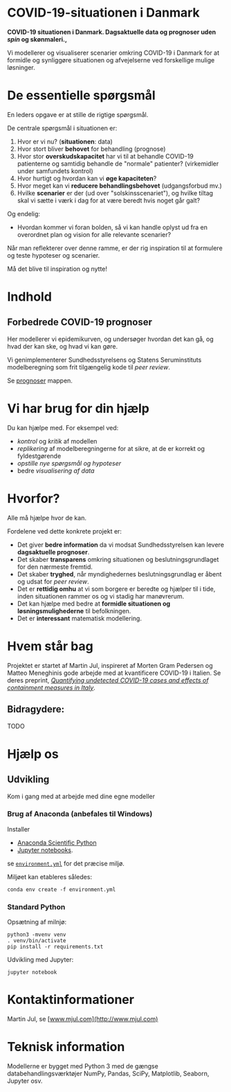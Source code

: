 # COVID-19-situationen i Danmark

**COVID-19 situationen i Danmark. Dagsaktuelle data og prognoser uden *spin* og skønmaleri.,**

Vi modellerer og visualiserer scenarier omkring COVID-19 i Danmark for at formidle 
og synliggøre situationen og afvejelserne ved forskellige mulige løsninger.

# De essentielle spørgsmål
En leders opgave er at stille de rigtige spørgsmål.

De centrale spørgsmål i situationen er:

1) Hvor er vi nu? (**situationen**: data)
2) Hvor stort bliver **behovet** for behandling (prognose)
3) Hvor stor **overskudskapacitet** har vi til at behandle COVID-19 patienterne og samtidig behandle de "normale" 
patienter? (virkemidler under samfundets kontrol)
4) Hvor hurtigt og hvordan kan vi **øge kapaciteten**? 
5) Hvor meget kan vi **reducere behandlingsbehovet** (udgangsforbud mv.)
6) Hvilke **scenarier** er der (ud over "solskinsscenariet"), og hvilke tiltag skal vi sætte i værk i dag for at være 
beredt hvis noget går galt?

Og endelig:

- Hvordan kommer vi foran bolden, så vi kan handle oplyst ud fra en overordnet plan og vision 
for alle relevante scenarier?

Når man reflekterer over denne ramme, er der rig inspiration til at formulere og teste hypoteser og scenarier.

Må det blive til inspiration og nytte!

# Indhold

## Forbedrede COVID-19 prognoser

Her modellerer vi epidemikurven, og undersøger hvordan det kan gå, og hvad der kan ske, og hvad vi kan gøre.

Vi genimplementerer Sundhedsstyrelsens og Statens Seruminstituts modelberegning som frit tilgængelig 
kode til *peer review*.

Se [prognoser](prognoser/README.md) mappen.

# Vi har brug for din hjælp
Du kan hjælpe med. For eksempel ved:
- *kontrol* og *kritik* af modellen
- *replikering* af modelberegningerne for at sikre, at de er korrekt og fyldestgørende   
- *opstille nye spørgsmål og hypoteser* 
- bedre *visualisering af data* 

# Hvorfor?

Alle må hjælpe hvor de kan. 

Fordelene ved dette konkrete projekt er:

- Det giver **bedre information** da vi modsat Sundhedsstyrelsen kan levere **dagsaktuelle prognoser**.  
- Det skaber **transparens** omkring situationen og beslutningsgrundlaget for den nærmeste fremtid.
- Det skaber **tryghed**, når myndighedernes beslutningsgrundlag er åbent og udsat for _peer review_.
- Det er **rettidig omhu** at vi som borgere er beredte og hjælper til i tide, inden situationen rammer os og vi stadig 
har manøvrerum.
- Det kan hjælpe med bedre at **formidle situationen og løsningsmulighederne** til befolkningen.
- Det er **interessant** matematisk modellering.

# Hvem står bag

Projektet er startet af Martin Jul, inspireret af Morten Gram Pedersen og Matteo Meneghinis gode arbejde 
med at kvantificere COVID-19 i Italien. 
Se deres preprint, 
[*Quantifying undetected COVID-19 cases and effects of containment measures in Italy*](https://www.researchgate.net/publication/339915690_Quantifying_undetected_COVID-19_cases_and_effects_of_containment_measures_in_Italy).

## Bidragydere:

TODO

# Hjælp os

## Udvikling
Kom i gang med at arbejde med dine egne modeller

### Brug af Anaconda (anbefales til Windows)
Installer 
* [Anaconda Scientific Python](https://anaconda.org/)
* [Jupyter notebooks](https://jupyter.org/). 

se [`environment.yml`](environment.yml) for det præcise miljø.

Miljøet kan etableres således:

    conda env create -f environment.yml


### Standard Python
Opsætning af milnjø:
```shell script
python3 -mvenv venv
. venv/bin/activate
pip install -r requirements.txt
``` 

Udvikling med Jupyter:
```shell script
jupyter notebook
```

# Kontaktinformationer

Martin Jul, se [www.mjul.com](http://www.mjul.com)

# Teknisk information

Modellerne er bygget med Python 3 med de gængse databehandlingsværktøjer 
NumPy, Pandas, SciPy, Matplotlib, Seaborn, Jupyter osv.

 
